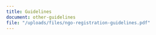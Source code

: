 ```yaml
---
title: Guidelines
document: other-guidelines
file: "/uploads/files/ngo-registration-guidelines.pdf"
---
```


